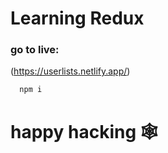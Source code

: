 # Learning Redux

### go to live: 
(https://userlists.netlify.app/)

```js
  npm i
```


# happy hacking 🕸️
